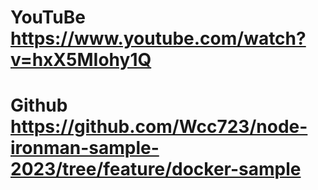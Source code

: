 # YouTuBe    https://www.youtube.com/watch?v=hxX5MIohy1Q
# Github     https://github.com/Wcc723/node-ironman-sample-2023/tree/feature/docker-sample